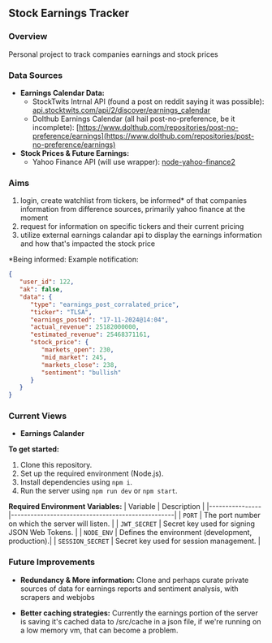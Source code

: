 ## Stock Earnings Tracker

### Overview
Personal project to track companies earnings and stock prices

### Data Sources
* **Earnings Calendar Data:**
  - StockTwits Intrnal API (found a post on reddit saying it was possible): [api.stocktwits.com/api/2/discover/earnings_calendar](api.stocktwits.com/api/2/discover/earnings_calendar?date_from=2024-11-01&date_to=2024-11-17) 
  - Dolthub Earnings Calendar (all hail post-no-preference, be it incomplete): [https://www.dolthub.com/repositories/post-no-preference/earnings](https://www.dolthub.com/repositories/post-no-preference/earnings)
* **Stock Prices & Future Earnings:**
   - Yahoo Finance API (will use wrapper): [node-yahoo-finance2](https://github.com/gadicc/node-yahoo-finance2)

### Aims

1. login, create watchlist from tickers, be informed* of that companies information from difference sources, primarily yahoo finance at the moment
4. request for information on specific tickers and their current pricing
5. utilize external earnings calandar api to display the earnings information and how that's impacted the stock price 
  
*Being informed: Example notification:
```json
{
   "user_id": 122, 
   "ak": false, 
   "data": { 
      "type": "earnings_post_corralated_price", 
      "ticker": "TLSA", 
      "earnings_posted": "17-11-2024@14:04", 
      "actual_revenue": 25182000000, 
      "estimated_revenue": 25468371161,
      "stock_price": {
         "markets_open": 230,
         "mid_market": 245,
         "markets_close": 238,
         "sentiment": "bullish"
      }
   } 
}
```

### Current Views

- **Earnings Calander**


**To get started:**
1. Clone this repository.
2. Set up the required environment (Node.js).
3. Install dependencies using `npm i`.
4. Run the server using `npm run dev` or `npm start`.

**Required Environment Variables:**
| Variable       | Description                                      |
|----------------|--------------------------------------------------|
| `PORT`         | The port number on which the server will listen. |
| `JWT_SECRET`   | Secret key used for signing JSON Web Tokens.     |
| `NODE_ENV`     | Defines the environment (development, production).|
| `SESSION_SECRET` | Secret key used for session management.         |


### Future Improvements 

- **Redundancy & More information:**
Clone and perhaps curate private sources of data for earnings reports and sentiment analysis, with scrapers and webjobs

- **Better caching strategies:**
Currently the earnings portion of the server is saving it's cached data to /src/cache in a json file, 
if we're running on a low memory vm, that can become a problem.